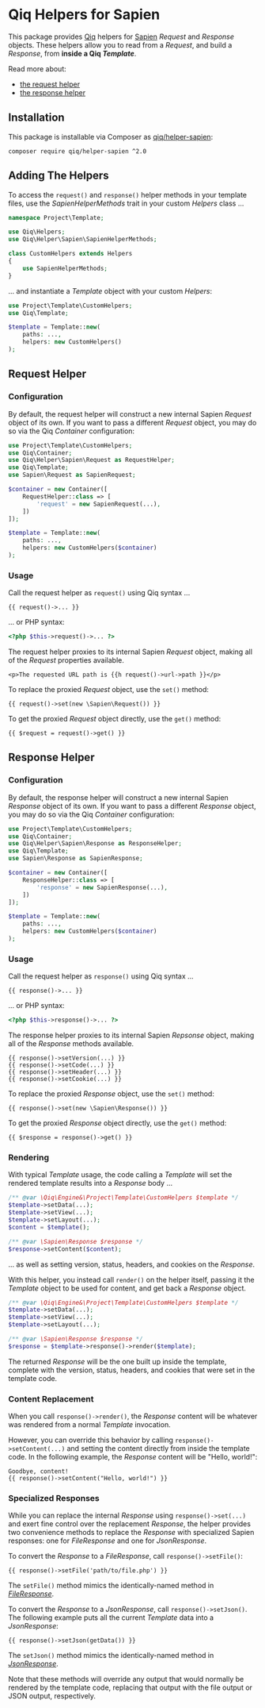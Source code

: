 # Qiq Helpers for Sapien

This package provides [Qiq](https://qiqphp.com) helpers for
[Sapien](https://sapienphp.com) _Request_ and _Response_ objects. These helpers
allow you to read from a _Request_, and build a _Response_, from **inside a
Qiq _Template_**.

Read more about:

- [the request helper](#request-helper)
- [the response helper](#response-helper)

## Installation

This package is installable via Composer as
[qiq/helper-sapien](https://packagist.org/packages/qiq/helper-sapien):

```
composer require qiq/helper-sapien ^2.0
```

## Adding The Helpers

To access the `request()` and `response()` helper methods in your template
files, use the _SapienHelperMethods_ trait in your custom _Helpers_
class ...

```php
namespace Project\Template;

use Qiq\Helpers;
use Qiq\Helper\Sapien\SapienHelperMethods;

class CustomHelpers extends Helpers
{
    use SapienHelperMethods;
}
```

... and instantiate a _Template_ object with your custom _Helpers_:

```php
use Project\Template\CustomHelpers;
use Qiq\Template;

$template = Template::new(
    paths: ...,
    helpers: new CustomHelpers()
);
```

## Request Helper

### Configuration

By default, the request helper will construct a new internal Sapien _Request_
object of its own. If you want to pass a different _Request_ object, you may
do so via the Qiq _Container_ configuration:

```php
use Project\Template\CustomHelpers;
use Qiq\Container;
use Qiq\Helper\Sapien\Request as RequestHelper;
use Qiq\Template;
use Sapien\Request as SapienRequest;

$container = new Container([
    RequestHelper::class => [
        'request' = new SapienRequest(...),
    ])
]);

$template = Template::new(
    paths: ...,
    helpers: new CustomHelpers($container)
);
```

### Usage

Call the request helper as `request()` using Qiq syntax ...

```qiq
{{ request()->... }}
```

... or PHP syntax:

```php
<?php $this->request()->... ?>
```

The request helper proxies to its internal Sapien _Request_ object, making
all of the _Request_ properties available.

```qiq
<p>The requested URL path is {{h request()->url->path }}</p>
```

To replace the proxied _Request_ object, use the `set()` method:

```qiq
{{ request()->set(new \Sapien\Request()) }}
```

To get the proxied _Request_ object directly, use the `get()` method:

```html+php
{{ $request = request()->get() }}
```

## Response Helper

### Configuration

By default, the response helper will construct a new internal
Sapien _Response_ object of its own. If you want to pass a
different _Response_ object, you may do so via the Qiq _Container_
configuration:

```php
use Project\Template\CustomHelpers;
use Qiq\Container;
use Qiq\Helper\Sapien\Response as ResponseHelper;
use Qiq\Template;
use Sapien\Response as SapienResponse;

$container = new Container([
    ResponseHelper::class => [
        'response' = new SapienResponse(...),
    ])
]);

$template = Template::new(
    paths: ...,
    helpers: new CustomHelpers($container)
);
```

### Usage

Call the request helper as `response()` using Qiq syntax ...


```qiq
{{ response()->... }}
```

... or PHP syntax:

```php
<?php $this->response()->... ?>
```

The response helper proxies to its internal Sapien _Repsonse_ object, making
all of the _Response_ methods available.

```qiq
{{ response()->setVersion(...) }}
{{ response()->setCode(...) }}
{{ response()->setHeader(...) }}
{{ response()->setCookie(...) }}
```

To replace the proxied _Response_ object, use the `set()` method:

```qiq
{{ response()->set(new \Sapien\Response()) }}
```

To get the proxied _Response_ object directly, use the `get()` method:

```qiq
{{ $response = response()->get() }}
```

### Rendering

With typical _Template_ usage, the code calling a _Template_ will set the
rendered template results into a _Response_ body ...

```php
/** @var \Qiq\Engine&\Project\Template\CustomHelpers $template */
$template->setData(...);
$template->setView(...);
$template->setLayout(...);
$content = $template();

/** @var \Sapien\Response $response */
$response->setContent($content);
```

... as well as setting version, status, headers, and cookies on the _Response_.

With this helper, you instead call `render()` on the helper itself, passing it
the _Template_ object to be used for content, and get back a _Response_
object.


```php
/** @var \Qiq\Engine&\Project\Template\CustomHelpers $template */
$template->setData(...);
$template->setView(...);
$template->setLayout(...);

/** @var \Sapien\Response $response */
$response = $template->response()->render($template);
```

The returned _Response_ will be the one built up inside the template, complete
with the version, status, headers, and cookies that were set in the template
code.

### Content Replacement

When you call `response()->render()`, the _Response_ content will be whatever
was rendered from a normal _Template_ invocation.

However, you can override this behavior by calling `response()->setContent(...)`
and setting the content directly from inside the template code. In the following
example, the _Response_ content will be "Hello, world!":

```qiq
Goodbye, content!
{{ response()->setContent("Hello, world!") }}
```

### Specialized Responses

While you can replace the internal _Response_ using `response()->set(...)` and
exert fine control over the replacement _Response_, the helper provides two
convenience methods to replace the _Response_ with specialized Sapien
responses: one for _FileResponse_ and one for _JsonResponse_.

To convert the _Response_ to a _FileResponse_, call `response()->setFile()`:

```qiq
{{ response()->setFile('path/to/file.php') }}
```

The `setFile()` method mimics the identically-named method in
[_FileResponse_](https://sapienphp.com/1.x/response/special.html#1-2-9-1).

To convert the _Response_ to a _JsonResponse_, call `response()->setJson()`. The
following example puts all the current _Template_ data into a _JsonResponse_:

```qiq
{{ response()->setJson(getData()) }}
```

The `setJson()` method mimics the identically-named method in
[_JsonResponse_](https://sapienphp.com/1.x/response/special.html#1-2-9-2).

Note that these methods will override any output that would normally be rendered
by the template code, replacing that output with the file output or JSON output,
respectively.
